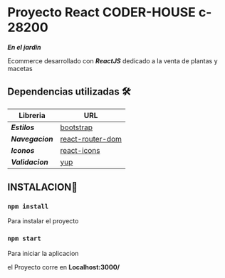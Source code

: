# Proyecto React  CODER-HOUSE c-28200

***En el jardin***

Ecommerce desarrollado con ***_ReactJS_*** dedicado a la venta de plantas y macetas

## Dependencias utilizadas  🛠️
  

|Libreria          |  URL 
|---- | ----- |
|**_Estilos_**           |  [bootstrap](https://getbootstrap.com/) |
|**_Navegacion_**        |  [react-router-dom](https://reactrouter.com/)|
|**_Iconos_**            |  [react-icons](https://react-icons.github.io/react-icons)|
|**_Validacion_**        |  [yup](https://github.com/jquense/yup)|


## **INSTALACION**🔧
 ### `npm install`

Para instalar el proyecto  
### `npm start`

Para iniciar la aplicacion


el Proyecto corre  en  **Localhost:3000/**
